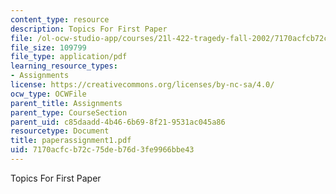 ```yaml
---
content_type: resource
description: Topics For First Paper
file: /ol-ocw-studio-app/courses/21l-422-tragedy-fall-2002/7170acfcb72c75deb76d3fe9966bbe43_paperassignment1.pdf
file_size: 109799
file_type: application/pdf
learning_resource_types:
- Assignments
license: https://creativecommons.org/licenses/by-nc-sa/4.0/
ocw_type: OCWFile
parent_title: Assignments
parent_type: CourseSection
parent_uid: c85daadd-4b46-6b69-8f21-9531ac045a86
resourcetype: Document
title: paperassignment1.pdf
uid: 7170acfc-b72c-75de-b76d-3fe9966bbe43
---
```

Topics For First Paper